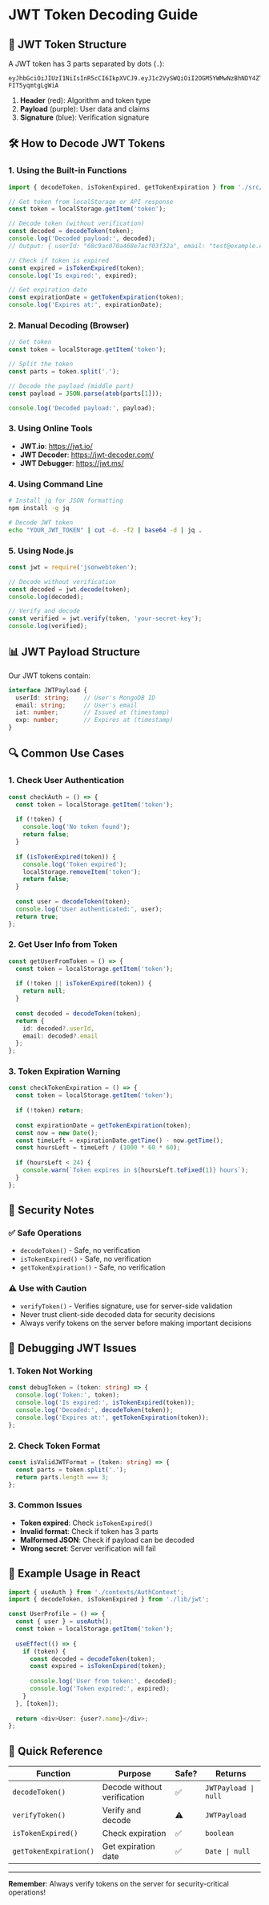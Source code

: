 # JWT Token Decoding Guide

## 🔐 **JWT Token Structure**

A JWT token has 3 parts separated by dots (`.`):
```
eyJhbGciOiJIUzI1NiIsInR5cCI6IkpXVCJ9.eyJ1c2VySWQiOiI2OGM5YWMwNzBhNDY4ZTdhY2YwM2YzMmEiLCJlbWFpbCI6InRlc3RAZXhhbXBsZS5jb20iLCJpYXQiOjE3NTgwNDcyMzksImV4cCI6MTc1ODY1MjAzOX0.1qsQG3QsiYCjZatVJWmtmQliqELV-FIT5yqmtgLgWiA
```

1. **Header** (red): Algorithm and token type
2. **Payload** (purple): User data and claims
3. **Signature** (blue): Verification signature

## 🛠️ **How to Decode JWT Tokens**

### 1. **Using the Built-in Functions**

```typescript
import { decodeToken, isTokenExpired, getTokenExpiration } from './src/lib/jwt';

// Get token from localStorage or API response
const token = localStorage.getItem('token');

// Decode token (without verification)
const decoded = decodeToken(token);
console.log('Decoded payload:', decoded);
// Output: { userId: "68c9ac070a468e7acf03f32a", email: "test@example.com", iat: 1758047239, exp: 1758652039 }

// Check if token is expired
const expired = isTokenExpired(token);
console.log('Is expired:', expired);

// Get expiration date
const expirationDate = getTokenExpiration(token);
console.log('Expires at:', expirationDate);
```

### 2. **Manual Decoding (Browser)**

```javascript
// Get token
const token = localStorage.getItem('token');

// Split the token
const parts = token.split('.');

// Decode the payload (middle part)
const payload = JSON.parse(atob(parts[1]));

console.log('Decoded payload:', payload);
```

### 3. **Using Online Tools**

- **JWT.io**: https://jwt.io/
- **JWT Decoder**: https://jwt-decoder.com/
- **JWT Debugger**: https://jwt.ms/

### 4. **Using Command Line**

```bash
# Install jq for JSON formatting
npm install -g jq

# Decode JWT token
echo "YOUR_JWT_TOKEN" | cut -d. -f2 | base64 -d | jq .
```

### 5. **Using Node.js**

```javascript
const jwt = require('jsonwebtoken');

// Decode without verification
const decoded = jwt.decode(token);
console.log(decoded);

// Verify and decode
const verified = jwt.verify(token, 'your-secret-key');
console.log(verified);
```

## 📊 **JWT Payload Structure**

Our JWT tokens contain:

```typescript
interface JWTPayload {
  userId: string;    // User's MongoDB ID
  email: string;     // User's email
  iat: number;       // Issued at (timestamp)
  exp: number;       // Expires at (timestamp)
}
```

## 🔍 **Common Use Cases**

### 1. **Check User Authentication**

```typescript
const checkAuth = () => {
  const token = localStorage.getItem('token');
  
  if (!token) {
    console.log('No token found');
    return false;
  }
  
  if (isTokenExpired(token)) {
    console.log('Token expired');
    localStorage.removeItem('token');
    return false;
  }
  
  const user = decodeToken(token);
  console.log('User authenticated:', user);
  return true;
};
```

### 2. **Get User Info from Token**

```typescript
const getUserFromToken = () => {
  const token = localStorage.getItem('token');
  
  if (!token || isTokenExpired(token)) {
    return null;
  }
  
  const decoded = decodeToken(token);
  return {
    id: decoded?.userId,
    email: decoded?.email
  };
};
```

### 3. **Token Expiration Warning**

```typescript
const checkTokenExpiration = () => {
  const token = localStorage.getItem('token');
  
  if (!token) return;
  
  const expirationDate = getTokenExpiration(token);
  const now = new Date();
  const timeLeft = expirationDate.getTime() - now.getTime();
  const hoursLeft = timeLeft / (1000 * 60 * 60);
  
  if (hoursLeft < 24) {
    console.warn(`Token expires in ${hoursLeft.toFixed(1)} hours`);
  }
};
```

## 🚨 **Security Notes**

### ✅ **Safe Operations**
- `decodeToken()` - Safe, no verification
- `isTokenExpired()` - Safe, no verification
- `getTokenExpiration()` - Safe, no verification

### ⚠️ **Use with Caution**
- `verifyToken()` - Verifies signature, use for server-side validation
- Never trust client-side decoded data for security decisions
- Always verify tokens on the server before making important decisions

## 🔧 **Debugging JWT Issues**

### 1. **Token Not Working**
```typescript
const debugToken = (token: string) => {
  console.log('Token:', token);
  console.log('Is expired:', isTokenExpired(token));
  console.log('Decoded:', decodeToken(token));
  console.log('Expires at:', getTokenExpiration(token));
};
```

### 2. **Check Token Format**
```typescript
const isValidJWTFormat = (token: string) => {
  const parts = token.split('.');
  return parts.length === 3;
};
```

### 3. **Common Issues**
- **Token expired**: Check `isTokenExpired()`
- **Invalid format**: Check if token has 3 parts
- **Malformed JSON**: Check if payload can be decoded
- **Wrong secret**: Server verification will fail

## 📝 **Example Usage in React**

```typescript
import { useAuth } from './contexts/AuthContext';
import { decodeToken, isTokenExpired } from './lib/jwt';

const UserProfile = () => {
  const { user } = useAuth();
  const token = localStorage.getItem('token');
  
  useEffect(() => {
    if (token) {
      const decoded = decodeToken(token);
      const expired = isTokenExpired(token);
      
      console.log('User from token:', decoded);
      console.log('Token expired:', expired);
    }
  }, [token]);
  
  return <div>User: {user?.name}</div>;
};
```

## 🎯 **Quick Reference**

| Function | Purpose | Safe? | Returns |
|----------|---------|-------|---------|
| `decodeToken()` | Decode without verification | ✅ | `JWTPayload \| null` |
| `verifyToken()` | Verify and decode | ⚠️ | `JWTPayload` |
| `isTokenExpired()` | Check expiration | ✅ | `boolean` |
| `getTokenExpiration()` | Get expiration date | ✅ | `Date \| null` |

---

**Remember**: Always verify tokens on the server for security-critical operations!
